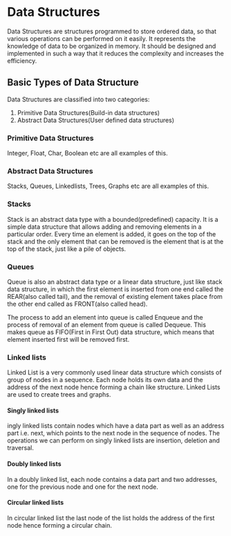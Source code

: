 # Data Structures
Data Structures are structures programmed to store ordered data, so that various operations can be performed on it easily. 
It represents the knowledge of data to be organized in memory. 
It should be designed and implemented in such a way that it reduces the complexity and increases the efficiency.

## Basic Types of Data Structure
Data Structures are classified into two categories:
1. Primitive Data Structures(Build-in data structures)
2. Abstract Data Structures(User defined data structures)
### Primitive Data Structures
Integer, Float, Char, Boolean etc are all examples of this.



### Abstract Data Structures
Stacks, Queues, Linkedlists, Trees, Graphs etc are all examples of this.

### Stacks
Stack is an abstract data type with a bounded(predefined) capacity. It is a simple data structure that allows adding and 
removing elements in a particular order. Every time an element is added, it goes on the top of the stack and the only element
that can be removed is the element that is at the top of the stack, just like a pile of objects.

### Queues
Queue is also an abstract data type or a linear data structure, just like stack data structure, in which the first element is 
inserted from one end called the REAR(also called tail), and the removal of existing element takes place from the other end 
called as FRONT(also called head).

The process to add an element into queue is called Enqueue and the process of removal of an element from queue is called Dequeue.
This makes queue as FIFO(First in First Out) data structure, which means that element inserted first will be removed first.

### Linked lists
Linked List is a very commonly used linear data structure which consists of group of nodes in a sequence.
Each node holds its own data and the address of the next node hence forming a chain like structure.
Linked Lists are used to create trees and graphs.

#### Singly linked lists
ingly linked lists contain nodes which have a data part as well as an address part i.e. next, which points to the next node in the
sequence of nodes.
The operations we can perform on singly linked lists are insertion, deletion and traversal.

#### Doubly linked lists
In a doubly linked list, each node contains a data part and two addresses, one for the previous node and one for the next 
node.

#### Circular linked lists
In circular linked list the last node of the list holds the address of the first node hence forming a circular chain.
